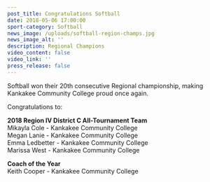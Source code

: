 ```yaml
---
post_title: Congratulations Softball
date: 2018-05-06 17:00:00
sport-category: Softball
news_image: /uploads/softball-region-champs.jpg
news_image_alt: ''
description: Regional Champions
video_content: false
video_link: ''
press_release: false
---
```


Softball won their 20th consecutive Regional championship, making Kankakee Community College proud once again.&nbsp;

Congratulations to:

**2018 Region IV District C All-Tournament Team**<br>Mikayla Cole - Kankakee Community College<br>Megan Lanie - Kankakee Community College<br>Emma Ledbetter - Kankakee Community College<br>Marissa West - Kankakee Community College

**Coach of the Year**<br>Keith Cooper - Kankakee Community College
